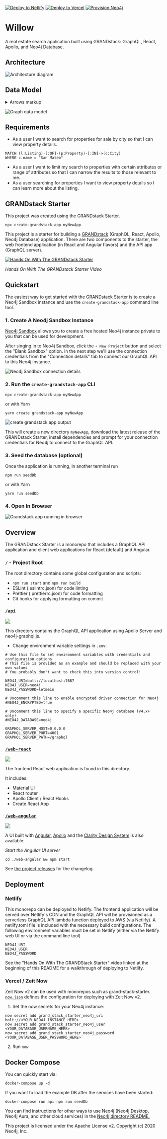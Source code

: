 [![Deploy to Netlify](https://www.netlify.com/img/deploy/button.svg)](https://grandstack.io/deploy-starter-netlify) [![Deploy to Vercel](https://vercel.com/button)](https://grandstack.io/deploy-starter-vercel) [![Provision Neo4j](https://grandstack.io/img/provision-neo4j.png)](https://sandbox.neo4j.com/?usecase=blank-sandbox)

# Willow

A real estate search application built using GRANDstack: GraphQL, React, Apollo, and Neo4j Database.

## Architecture

![Architecture diagram](img/architecture.svg)

## Data Model

<details>
  <summary>Arrows markup</summary>
  
  Markup for defining data model using the [Arrows graph diagraming tool](http://www.apcjones.com/arrows/)

```html
<ul
  class="graph-diagram-markup"
  data-internal-scale="1"
  data-external-scale="1"
>
  <li
    class="node"
    data-node-id="0"
    data-x="-693.8014526367188"
    data-y="-284.10595703125"
  >
    <span class="caption">User</span>
    <dl class="properties">
      <dt>id</dt>
      <dd>String</dd>
      <dt>name</dt>
      <dd>String</dd>
    </dl>
  </li>
  <li
    class="node"
    data-node-id="1"
    data-x="-233.99942016601562"
    data-y="115.72407531738281"
  >
    <span class="caption">Listing</span>
    <dl class="properties">
      <dt>createdAt</dt>
      <dd>DateTime</dd>
      <dt>listingId</dt>
      <dd>String</dd>
      <dt>askingPrice</dt>
      <dd>Int</dd>
      <dt>bedRooms</dt>
      <dd>Int</dd>
      <dt>bathRooms</dt>
      <dd>Int</dd>
      <dt>squareFootage</dt>
      <dd>Int</dd>
    </dl>
  </li>
  <li
    class="node"
    data-node-id="2"
    data-x="664.7286987304688"
    data-y="-371.18873596191406"
  >
    <span class="caption">City</span>
    <dl class="properties">
      <dt>name</dt>
      <dd>String</dd>
    </dl>
  </li>
  <li
    class="node"
    data-node-id="3"
    data-x="57.56156039237976"
    data-y="-192.5996208190918"
  >
    <span class="caption">Property</span>
    <dl class="properties">
      <dt>address</dt>
      <dd>String</dd>
      <dt>location</dt>
      <dd>Point</dd>
      <dt>bounds</dt>
      <dd>[Point]</dd>
    </dl>
  </li>
  <li
    class="node"
    data-node-id="4"
    data-x="368.13714599609375"
    data-y="115.72407531738281"
  >
    <span class="caption">Listing</span>
    <dl class="properties">
      <dt>createdAt</dt>
      <dd>DateTime</dd>
      <dt>active</dt>
      <dd>Bool</dd>
      <dt>askingPrice</dt>
      <dd>Int</dd>
    </dl>
  </li>
  <li class="relationship" data-from="0" data-to="1">
    <span class="type">SAVED</span>
    <dl class="properties">
      <dt>createdAt</dt>
      <dd>DateTime</dd>
    </dl>
  </li>
  <li class="relationship" data-from="1" data-to="3">
    <span class="type">OF</span>
  </li>
  <li class="relationship" data-from="4" data-to="3">
    <span class="type">OF</span>
  </li>
  <li class="relationship" data-from="3" data-to="2">
    <span class="type">IN_CITY</span>
  </li>
</ul>
```

</details>

![Graph data model](img/datamodel.svg)

## Requirements

- As a user I want to search for properties for sale by city so that I can view property details.

```cypher
MATCH (l:Listing)-[:OF]-(p:Property)-[:IN]->(c:City)
WHERE c.name = "San Mateo"
```

- As a user I want to limit my search to properties with certain attributes or range of attributes so that I can narrow the results to those relevant to me.
- As a user searching for properties I want to view property details so I can learn more about the listing.

## GRANDstack Starter

This project was created using the GRANDstack Starter.

```
npx create-grandstack-app myNewApp
```

This project is a starter for building a [GRANDstack](https://grandstack.io) (GraphQL, React, Apollo, Neo4j Database) application. There are two components to the starter, the web frontend application (in React and Angular flavors) and the API app (GraphQL server).

[![Hands On With The GRANDstack Starter](http://img.youtube.com/vi/rPC71lUhK_I/0.jpg)](http://www.youtube.com/watch?v=1JLs166lPcA 'Hands On With The GRANDstack Starter')

_Hands On With The GRANDstack Starter Video_

## Quickstart

The easiest way to get started with the GRANDstack Starter is to create a Neo4j Sandbox instance and use the `create-grandstack-app` command line tool.

### 1. Create A Neo4j Sandbox Instance

[Neo4j Sandbox](https://neo4j.com/sandbox) allows you to create a free hosted Neo4j instance private to you that can be used for development.

After singing in to Neo4j Sandbox, click the `+ New Project` button and select the "Blank Sandbox" option. In the next step we'll use the connection credentials from the "Connection details" tab to connect our GraphQL API to this Neo4j instance.

![Neo4j Sandbox connection details](img/neo4j-sandbox.png)

### 2. Run the `create-grandstack-app` CLI

```
npx create-grandstack-app myNewApp
```

or with Yarn

```
yarn create grandstack-app myNewApp
```

![create grandstack app output](img/create-grandstack-app.png)

This will create a new directory `myNewApp`, download the latest release of the GRANDstack Starter, install dependencies and prompt for your connection credentials for Neo4j to connect to the GraphQL API.

### 3. Seed the database (optional)

Once the application is running, in another terminal run

```
npm run seedDb
```

or with Yarn

```
yarn run seedDb
```

### 4. Open In Browser

![Grandstack app running in browser](img/grandstack-app.png)

## Overview

The GRANDstack Starter is a monorepo that includes a GraphQL API application and client web applications for React (default) and Angular.

### `/` - Project Root

The root directory contains some global configuration and scripts:

- `npm run start` and `npm run build`
- ESLint (.eslintrc.json) for code linting
- Prettier (.prettierrc.json) for code formatting
- Git hooks for applying formatting on commit

### [`/api`](./api)

![](img/graphql-playground.png)

This directory contains the GraphQL API application using Apollo Server and neo4j-graphql.js.

- Change environment variable settings in `.env`:

```
# Use this file to set environment variables with credentials and configuration options
# This file is provided as an example and should be replaced with your own values
# You probably don't want to check this into version control!

NEO4J_URI=bolt://localhost:7687
NEO4J_USER=neo4j
NEO4J_PASSWORD=letmein

# Uncomment this line to enable encrypted driver connection for Neo4j
#NEO4J_ENCRYPTED=true

# Uncomment this line to specify a specific Neo4j database (v4.x+ only)
#NEO4J_DATABASE=neo4j

GRAPHQL_SERVER_HOST=0.0.0.0
GRAPHQL_SERVER_PORT=4001
GRAPHQL_SERVER_PATH=/graphql

```

### [`/web-react`](./web-react)

![](img/grandstack-app.png)

The frontend React web application is found in this directory.

It includes:

- Material UI
- React router
- Apollo Client / React Hooks
- Create React App

### [`/web-angular`](./web-angular)

![](web-angular/img/angular-ui.jpg)

A UI built with [Angular](https://angular.io), [Apollo](https://www.apollographql.com/docs/angular/) and the [Clarity Design System](https://clarity.design) is also available.

_Start the Angular UI server_

```
cd ./web-angular && npm start
```

See [the project releases](https://github.com/grand-stack/grand-stack-starter/releases) for the changelog.

## Deployment

### Netlify

This monorepo can be deployed to Netlify. The frontend application will be served over Netlify's CDN and the GraphQL API will be provisioned as a serverless GraphQL API lambda function deployed to AWS (via Netlify). A netlify.toml file is included with the necessary build configurations. The following environment variables must be set in Netlify (either via the Netlify web UI or via the command line tool)

```
NEO4J_URI
NEO4J_USER
NEO4J_PASSWORD
```

See the "Hands On With The GRANDStack Starter" video linked at the beginning of this README for a walkthrough of deploying to Netlify.

### Vercel / Zeit Now

Zeit Now v2 can be used with monorepos such as grand-stack-starter. [`now.json`](https://github.com/grand-stack/grand-stack-starter/blob/master/now.json) defines the configuration for deploying with Zeit Now v2.

1. Set the now secrets for your Neo4j instance:

```
now secret add grand_stack_starter_neo4j_uri bolt://<YOUR_NEO4J_INSTANCE_HERE>
now secret add grand_stack_starter_neo4j_user <YOUR_DATABASE_USERNAME_HERE>
now secret add grand_stack_starter_neo4j_password <YOUR_DATABASE_USER_PASSWORD_HERE>
```

2. Run `now`

## Docker Compose

You can quickly start via:

```
docker-compose up -d
```

If you want to load the example DB after the services have been started:

```
docker-compose run api npm run seedDb
```

You can find instructions for other ways to use Neo4j (Neo4j Desktop, Neo4j Aura, and other cloud services) in the [Neo4j directory README.](./neo4j)

This project is licensed under the Apache License v2.
Copyright (c) 2020 Neo4j, Inc.

